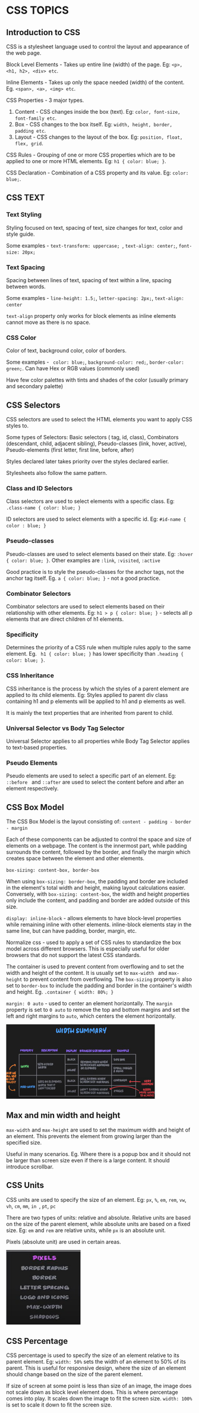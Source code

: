 # CSS TOPICS
## Introduction to CSS
CSS is a stylesheet language used to control the layout and appearance of the web page.

Block Level Elements - Takes up entire line (width) of the page. Eg: `<p>, <h1, h2>, <div> etc`.

Inline Elements - Takes up only the space needed (width) of the content. Eg. `<span>, <a>, <img> etc`.

CSS Properties - 3 major types.

1. Content - CSS changes inside the box (text). Eg: `color, font-size, font-family etc`.
2. Box - CSS changes to the box itself. Eg: `width, height, border, padding etc`.
3. Layout - CSS changes to the layout of the box. Eg: `position, float, flex, grid`.

CSS Rules - Grouping of one or more CSS properties which are to be applied to one or more HTML elements. Eg: `h1 { color: blue; }`.

CSS Declaration - Combination of a CSS property and its value. Eg: `color: blue;`.

## CSS TEXT
### Text Styling
Styling focused on text, spacing of text, size changes for text, color and style guide.

Some examples - `text-transform: uppercase; `, `text-align: center;`, `font-size: 20px;`

### Text Spacing
Spacing between lines of text, spacing of text within a line, spacing between words.

Some examples - `line-height: 1.5;`, `letter-spacing: 2px;`, `text-align: center`

`text-align` property only works for block elements as inline elements cannot move as there is no space.

### CSS Color
Color of text, background color, color of borders.

Some examples - ` color: blue;`, `background-color: red;`, `border-color: green;`. Can have Hex or RGB values (commonly used)

Have few color palettes with tints and shades of the color (usually primary and secondary palette)

## CSS Selectors
CSS selectors are used to select the HTML elements you want to apply CSS styles to.

Some types of Selectors: Basic selectors ( tag, id, class), Combinators (descendant, child, adjacent sibling), Pseudo-classes (link, hover, active), Pseudo-elements (first letter, first line, before, after)

Styles declared later takes priority over the styles declared earlier.

Stylesheets also follow the same pattern.

### Class and ID Selectors
Class selectors are used to select elements with a specific class. Eg: `.class-name { color: blue; }`

ID selectors are used to select elements with a specific id. Eg: `#id-name { color : blue; }`

### Pseudo-classes
Pseudo-classes are used to select elements based on their state. Eg: `:hover { color: blue; }`. Other examples are `:link`, `:visited`, `:active`

Good practice is to style the pseudo-classes for the anchor tags, not the anchor tag itself. Eg. `a { color: blue; }` - not a good practice.

### Combinator Selectors
Combinator selectors are used to select elements based on their relationship with other elements. Eg: `h1 > p { color: blue; }` - selects all p elements that are direct children of h1 elements.

### Specificity
Determines the priority of a CSS rule when multiple rules apply to the same element. Eg. ` h1 { color: blue; }` has lower specificity than `.heading { color: blue; }`.

### CSS Inheritance
CSS inheritance is the process by which the styles of a parent element are applied to its child elements. Eg: Styles applied to parent div class containing h1 and p elements will be applied to h1 and p elements as well.

It is mainly the text properties that are inherited from parent to child.

### Universal Selector vs Body Tag Selector
Universal Selector applies to all properties while Body Tag Selector applies to text-based properties. 

### Pseudo Elements
Pseudo elements are used to select a specific part of an element. Eg: `::before ` and `::after` are used to select the content before and after an element respectively.

## CSS Box Model
The CSS Box Model is the layout consisting of: `content - padding - border - margin`

Each of these components can be adjusted to control the space and size of elements on a webpage. The content is the innermost part, while padding surrounds the content, followed by the border, and finally the margin which creates space between the element and other elements.

`box-sizing: content-box, border-box`

When using `box-sizing: border-box`, the padding and border are included in the element's total width and height, making layout calculations easier. Conversely, with `box-sizing: content-box`, the width and height properties only include the content, and padding and border are added outside of this size.

`display: inline-block` - allows elements to have block-level properties while remaining inline with other elements.
inline-block elements stay in the same line, but can have padding, border, margin, etc.

Normalize css - used to apply a set of CSS rules to standardize the box model across different browsers. This is especially useful for older browsers that do not support the latest CSS standards.

The container is used to prevent content from overflowing and to set the width and height of the content. It is usually set to `max-width ` and `max-height` to prevent content from overflowing. The `box-sizing` property is also set to `border-box` to include the padding and border in the container's width and height. Eg. `.container { width: 80%; }`

`margin: 0 auto` - used to center an element horizontally. The `margin` property is set to `0 auto` to remove the top and bottom margins and set the left and right margins to `auto`, which centers the element horizontally.

<img src="image.png" width="400" height="200">

## Max and min width and height
`max-width` and `max-height` are used to set the maximum width and height of an element. This prevents the element from growing larger than the specified size.

Useful in many scenarios. Eg. Where there is a popup box and it should not be larger than screen size even if there is a large content. It should introduce scrollbar.

## CSS Units
CSS units are used to specify the size of an element. Eg: `px`, `%`, `em`, `rem`, `vw`, `vh`, `cm`, `mm`, `in `, `pt`, `pc`

There are two types of units: relative and absolute. Relative units are based on the size of the parent element, while absolute units are based on a fixed size. Eg: `em` and `rem` are relative units, while `px` is an absolute unit.

Pixels (absolute unit) are used in certain areas.

<img src="image-1.png" width="200" height="200">

## CSS Percentage
CSS percentage is used to specify the size of an element relative to its parent element. Eg: `width: 50%` sets the width of an element to 50% of its parent. This is useful for responsive design, where the size of an element should change based on the size of the parent element.

If size of screen at some point is less than size of an image, the image does not scale down as block level element does. This is where percentage comes into play. It scales down the image to fit the screen size. `width: 100%` is set to scale it down to fit the screen size.

